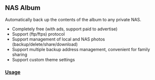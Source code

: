 ## NAS Album

Automatically back up the contents of the album to any private NAS.
- Completely free (with ads, support paid to advertise)
- Support (ftp/ftps) protocol
- Support management of local and NAS photos (backup/delete/share/download)
- Support multiple backup address management, convenient for family sharing
- Support custom theme settings

### [Usage][usage]

[usage]:./usage
